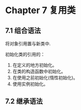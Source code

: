 # Chapter 7 复用类

## 7.1 组合语法

将对象引用置与新类中.

初始化类的引用的：

1. 在定义的地方初始化。
2. 在类的构造函数中初始化。
3. 在使用之前初始化(惰性初始化)。
4. 使用实例初始化。

## 7.2 继承语法